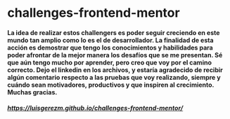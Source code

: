 # challenges-frontend-mentor

#### La idea de realizar estos challengers es poder seguir creciendo en este mundo tan amplio como lo es el de desarrollador. La finalidad de esta acción es demostrar que tengo los conocimientos y habilidades para poder afrontar de la mejor manera los desafíos que se me presentan. Sé que aún tengo mucho por aprender, pero creo que voy por el camino correcto. Dejo el linkedin en los archivos, y estaría agradecido de recibir algún comentario respecto a las pruebas que voy realizando, siempre y cuándo sean motivadores, productivos y que inspiren al crecimiento. Muchas gracias. 

##### https://luisgerezm.github.io/challenges-frontend-mentor/

